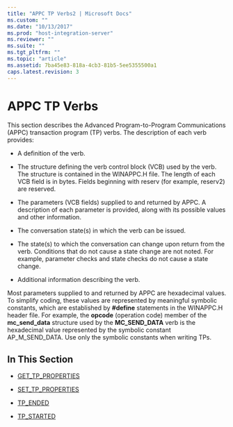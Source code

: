 ```yaml
---
title: "APPC TP Verbs2 | Microsoft Docs"
ms.custom: ""
ms.date: "10/13/2017"
ms.prod: "host-integration-server"
ms.reviewer: ""
ms.suite: ""
ms.tgt_pltfrm: ""
ms.topic: "article"
ms.assetid: 7ba45e83-818a-4cb3-81b5-5ee5355500a1
caps.latest.revision: 3
---
```

# APPC TP Verbs
This section describes the Advanced Program-to-Program Communications (APPC) transaction program (TP) verbs. The description of each verb provides:  
  
-   A definition of the verb.  
  
-   The structure defining the verb control block (VCB) used by the verb. The structure is contained in the WINAPPC.H file. The length of each VCB field is in bytes. Fields beginning with reserv (for example, reserv2) are reserved.  
  
-   The parameters (VCB fields) supplied to and returned by APPC. A description of each parameter is provided, along with its possible values and other information.  
  
-   The conversation state(s) in which the verb can be issued.  
  
-   The state(s) to which the conversation can change upon return from the verb. Conditions that do not cause a state change are not noted. For example, parameter checks and state checks do not cause a state change.  
  
-   Additional information describing the verb.  
  
 Most parameters supplied to and returned by APPC are hexadecimal values. To simplify coding, these values are represented by meaningful symbolic constants, which are established by **#define** statements in the WINAPPC.H header file. For example, the **opcode** (operation code) member of the **mc_send_data** structure used by the **MC_SEND_DATA** verb is the hexadecimal value represented by the symbolic constant AP_M_SEND_DATA. Use only the symbolic constants when writing TPs.  
  
## In This Section  
  
-   [GET_TP_PROPERTIES](../core/get-tp-properties.md)  
  
-   [SET_TP_PROPERTIES](../core/set-tp-properties.md)  
  
-   [TP_ENDED](../core/tp-ended.md)  
  
-   [TP_STARTED](../core/tp-started.md)